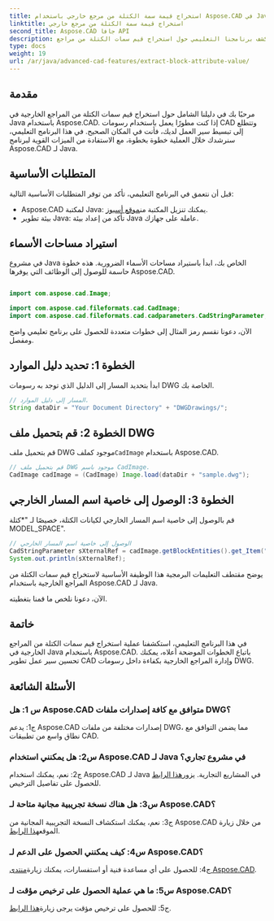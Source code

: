 ```yaml
---
title: استخراج قيمة سمة الكتلة من مرجع خارجي باستخدام Aspose.CAD في Java
linktitle: استخراج قيمة سمة الكتلة من مرجع خارجي
second_title: Aspose.CAD جافا API
description: استكشف برنامجنا التعليمي حول استخراج قيم سمات الكتلة من مراجع DWG الخارجية في Java باستخدام Aspose.CAD. قم بتحسين سير عمل تطوير CAD الخاص بك دون عناء.
type: docs
weight: 19
url: /ar/java/advanced-cad-features/extract-block-attribute-value/
---
```

## مقدمة

مرحبًا بك في دليلنا الشامل حول استخراج قيم سمات الكتلة من المراجع الخارجية في Java باستخدام Aspose.CAD. إذا كنت مطورًا يعمل باستخدام رسومات CAD وتتطلع إلى تبسيط سير العمل لديك، فأنت في المكان الصحيح. في هذا البرنامج التعليمي، سنرشدك خلال العملية خطوة بخطوة، مع الاستفادة من الميزات القوية لبرنامج Aspose.CAD لـ Java.

## المتطلبات الأساسية

قبل أن نتعمق في البرنامج التعليمي، تأكد من توفر المتطلبات الأساسية التالية:

-  Aspose.CAD لمكتبة Java: يمكنك تنزيل المكتبة من[موقع أسبوز](https://releases.aspose.com/cad/java/).
- بيئة تطوير Java: تأكد من إعداد بيئة Java عاملة على جهازك.

## استيراد مساحات الأسماء

في مشروع Java الخاص بك، ابدأ باستيراد مساحات الأسماء الضرورية. هذه خطوة حاسمة للوصول إلى الوظائف التي يوفرها Aspose.CAD.

```java

import com.aspose.cad.Image;

import com.aspose.cad.fileformats.cad.CadImage;
import com.aspose.cad.fileformats.cad.cadparameters.CadStringParameter;
```

الآن، دعونا نقسم رمز المثال إلى خطوات متعددة للحصول على برنامج تعليمي واضح ومفصل.

## الخطوة 1: تحديد دليل الموارد

ابدأ بتحديد المسار إلى الدليل الذي توجد به رسومات DWG الخاصة بك.

```java
// المسار إلى دليل الموارد.
String dataDir = "Your Document Directory" + "DWGDrawings/";
```

## الخطوة 2: قم بتحميل ملف DWG

قم بتحميل ملف DWG موجود كملف`CadImage` باستخدام Aspose.CAD.

```java
// قم بتحميل ملف DWG موجود باسم CadImage.
CadImage cadImage = (CadImage) Image.load(dataDir + "sample.dwg");
```

## الخطوة 3: الوصول إلى خاصية اسم المسار الخارجي

قم بالوصول إلى خاصية اسم المسار الخارجي لكيانات الكتلة، خصيصًا لـ "*كتلة MODEL_SPACE".

```java
// الوصول إلى خاصية اسم المسار الخارجي
CadStringParameter sXternalRef = cadImage.getBlockEntities().get_Item("*MODEL_SPACE").getXRefPathName();
System.out.println(sXternalRef);
```

يوضح مقتطف التعليمات البرمجية هذا الوظيفة الأساسية لاستخراج قيم سمات الكتلة من المراجع الخارجية باستخدام Aspose.CAD لـ Java.

الآن، دعونا نلخص ما قمنا بتغطيته.

## خاتمة

في هذا البرنامج التعليمي، استكشفنا عملية استخراج قيم سمات الكتلة من المراجع الخارجية في Java باستخدام Aspose.CAD. باتباع الخطوات الموضحة أعلاه، يمكنك تحسين سير عمل تطوير CAD وإدارة المراجع الخارجية بكفاءة داخل رسومات DWG.

## الأسئلة الشائعة

### س 1: هل Aspose.CAD متوافق مع كافة إصدارات ملفات DWG؟

ج1: يدعم Aspose.CAD إصدارات مختلفة من ملفات DWG، مما يضمن التوافق مع نطاق واسع من تطبيقات CAD.

### س2: هل يمكنني استخدام Aspose.CAD لـ Java في مشروع تجاري؟

 ج2: نعم، يمكنك استخدام Aspose.CAD لـ Java في المشاريع التجارية. يزور[هذا الرابط](https://purchase.aspose.com/buy) للحصول على تفاصيل الترخيص.

### س3: هل هناك نسخة تجريبية مجانية متاحة لـ Aspose.CAD؟

 ج3: نعم، يمكنك استكشاف النسخة التجريبية المجانية من Aspose.CAD من خلال زيارة الموقع[هذا الرابط](https://releases.aspose.com/).

### س4: كيف يمكنني الحصول على الدعم لـ Aspose.CAD؟

 ج4: للحصول على أي مساعدة فنية أو استفسارات، يمكنك زيارة[منتدى Aspose.CAD](https://forum.aspose.com/c/cad/19).

### س5: ما هي عملية الحصول على ترخيص مؤقت لـ Aspose.CAD؟

 ج5: للحصول على ترخيص مؤقت يرجى زيارة[هذا الرابط](https://purchase.aspose.com/temporary-license/).